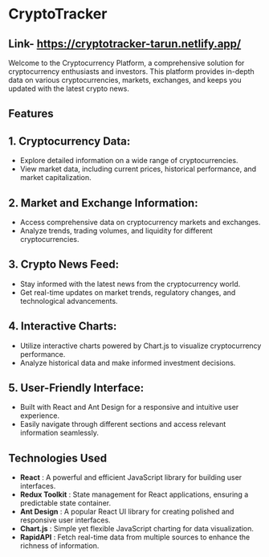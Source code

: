 # CryptoTracker

## Link- https://cryptotracker-tarun.netlify.app/

Welcome to the Cryptocurrency Platform, a comprehensive solution for cryptocurrency enthusiasts and investors. This platform provides in-depth data on various cryptocurrencies, markets, exchanges, and keeps you updated with the latest crypto news.

## Features

## 1. Cryptocurrency Data:

- Explore detailed information on a wide range of cryptocurrencies.
- View market data, including current prices, historical performance, and market capitalization.

## 2. Market and Exchange Information:

- Access comprehensive data on cryptocurrency markets and exchanges.
- Analyze trends, trading volumes, and liquidity for different cryptocurrencies.

## 3. Crypto News Feed:

- Stay informed with the latest news from the cryptocurrency world.
- Get real-time updates on market trends, regulatory changes, and technological advancements.

## 4. Interactive Charts:

- Utilize interactive charts powered by Chart.js to visualize cryptocurrency performance.
- Analyze historical data and make informed investment decisions.

## 5. User-Friendly Interface:

- Built with React and Ant Design for a responsive and intuitive user experience.
- Easily navigate through different sections and access relevant information seamlessly.

## Technologies Used
 
- **React** : A powerful and efficient JavaScript library for building user interfaces.
- **Redux Toolkit** : State management for React applications, ensuring a predictable state container.
- **Ant Design** : A popular React UI library for creating polished and responsive user interfaces.
- **Chart.js** : Simple yet flexible JavaScript charting for data visualization.
- **RapidAPI** : Fetch real-time data from multiple sources to enhance the richness of information.
